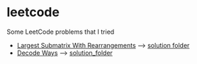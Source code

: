 # leetcode
Some LeetCode problems that I tried

* [Largest Submatrix With Rearrangements](https://leetcode.com/problems/largest-submatrix-with-rearrangements/) --> [solution folder](https://github.com/lucapernice/leetcode/tree/main/LargestSubmatrixWithRearrangements)
* [Decode Ways](https://leetcode.com/problems/decode-ways/) --> [solution_folder](https://github.com/lucapernice/leetcode/tree/main/decode_ways)


